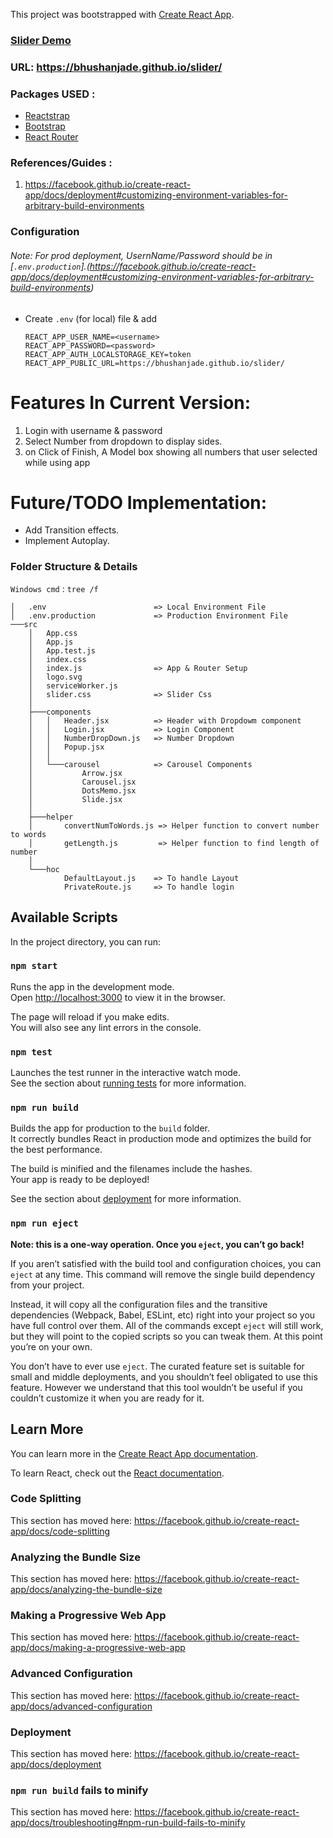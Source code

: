 This project was bootstrapped with [Create React App](https://github.com/facebook/create-react-app).

### [Slider Demo](https://bhushanjade.github.io/slider/)
### URL: https://bhushanjade.github.io/slider/
### Packages USED :
- [Reactstrap](https://reactstrap.github.io/)
- [Bootstrap](https://getbootstrap.com/)
- [React Router](https://reacttraining.com/react-router/web/guides/quick-start)

### References/Guides :
1. https://facebook.github.io/create-react-app/docs/deployment#customizing-environment-variables-for-arbitrary-build-environments

### Configuration 
###### Note: For prod deployment, UsernName/Password should be in  [`.env.production`].(https://facebook.github.io/create-react-app/docs/deployment#customizing-environment-variables-for-arbitrary-build-environments)
- Create `.env` (for local) file & add 
    ```
   REACT_APP_USER_NAME=<username>
   REACT_APP_PASSWORD=<password>
   REACT_APP_AUTH_LOCALSTORAGE_KEY=token
   REACT_APP_PUBLIC_URL=https://bhushanjade.github.io/slider/
    ```

# Features In Current Version:
1. Login with username & password
2. Select Number from dropdown to display sides.
3. on Click of Finish, A Model box showing all numbers that user selected while using app

# Future/TODO Implementation:
- Add Transition effects.
- Implement Autoplay.

### Folder Structure & Details
`Windows cmd` : `tree /f`
```
│   .env                        => Local Environment File
│   .env.production             => Production Environment File
───src
    │   App.css
    │   App.js
    │   App.test.js
    │   index.css
    │   index.js                => App & Router Setup
    │   logo.svg
    │   serviceWorker.js
    │   slider.css              => Slider Css
    │   
    ├───components
    │   │   Header.jsx          => Header with Dropdowm component
    │   │   Login.jsx           => Login Component
    │   │   NumberDropDown.js   => Number Dropdown
    │   │   Popup.jsx
    │   │   
    │   └───carousel            => Carousel Components
    │           Arrow.jsx
    │           Carousel.jsx
    │           DotsMemo.jsx
    │           Slide.jsx
    │           
    ├───helper
    │       convertNumToWords.js => Helper function to convert number to words
    │       getLength.js         => Helper function to find length of number
    │       
    └───hoc 
            DefaultLayout.js    => To handle Layout
            PrivateRoute.js     => To handle login
```


## Available Scripts

In the project directory, you can run:

### `npm start`

Runs the app in the development mode.<br>
Open [http://localhost:3000](http://localhost:3000) to view it in the browser.

The page will reload if you make edits.<br>
You will also see any lint errors in the console.

### `npm test`

Launches the test runner in the interactive watch mode.<br>
See the section about [running tests](https://facebook.github.io/create-react-app/docs/running-tests) for more information.

### `npm run build`

Builds the app for production to the `build` folder.<br>
It correctly bundles React in production mode and optimizes the build for the best performance.

The build is minified and the filenames include the hashes.<br>
Your app is ready to be deployed!

See the section about [deployment](https://facebook.github.io/create-react-app/docs/deployment) for more information.

### `npm run eject`

**Note: this is a one-way operation. Once you `eject`, you can’t go back!**

If you aren’t satisfied with the build tool and configuration choices, you can `eject` at any time. This command will remove the single build dependency from your project.

Instead, it will copy all the configuration files and the transitive dependencies (Webpack, Babel, ESLint, etc) right into your project so you have full control over them. All of the commands except `eject` will still work, but they will point to the copied scripts so you can tweak them. At this point you’re on your own.

You don’t have to ever use `eject`. The curated feature set is suitable for small and middle deployments, and you shouldn’t feel obligated to use this feature. However we understand that this tool wouldn’t be useful if you couldn’t customize it when you are ready for it.

## Learn More

You can learn more in the [Create React App documentation](https://facebook.github.io/create-react-app/docs/getting-started).

To learn React, check out the [React documentation](https://reactjs.org/).

### Code Splitting

This section has moved here: https://facebook.github.io/create-react-app/docs/code-splitting

### Analyzing the Bundle Size

This section has moved here: https://facebook.github.io/create-react-app/docs/analyzing-the-bundle-size

### Making a Progressive Web App

This section has moved here: https://facebook.github.io/create-react-app/docs/making-a-progressive-web-app

### Advanced Configuration

This section has moved here: https://facebook.github.io/create-react-app/docs/advanced-configuration

### Deployment

This section has moved here: https://facebook.github.io/create-react-app/docs/deployment

### `npm run build` fails to minify

This section has moved here: https://facebook.github.io/create-react-app/docs/troubleshooting#npm-run-build-fails-to-minify
